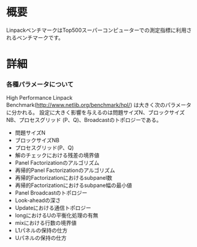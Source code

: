 # 概要
LinpackベンチマークはTop500スーパーコンピューターでの測定指標に利用されるベンチマークです。

# 詳細

### 各種パラメータについて
High Performance Linpack Benchmark(http://www.netlib.org/benchmark/hpl/) は大きく次のパラメータに分かれる。
設定に大きく影響を与えるのは問題サイズN、ブロックサイズNB、プロセスグリッド (P、Q)、Broadcastのトポロジーである。
- 問題サイズN
- ブロックサイズNB
- プロセスグリッド(P、Q)
- 解のチェックにおける残差の境界値
- Panel Factorizationのアルゴリズム
- 再帰的Panel Factorizationのアルゴリズム   
- 再帰的Factorizationにおけるsubpanel数
- 再帰的Factorizationにおけるsubpane幅の最小値
- Panel Broadcastのトポロジー
- Look-aheadの深さ
- Updateにおける通信トポロジー
- longにおけるUの平衡化処理の有無
- mixにおける行数の境界値
- L1パネルの保持の仕方
- Uパネルの保持の仕方
